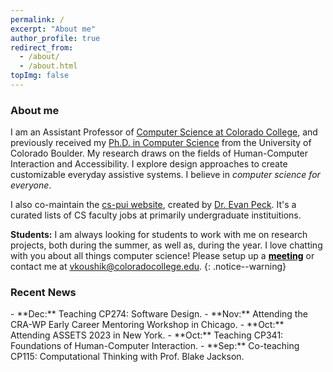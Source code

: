 ```yaml
---
permalink: /
excerpt: "About me"
author_profile: true
redirect_from: 
  - /about/
  - /about.html
topImg: false
---
```


### About me

I am an Assistant Professor of [Computer Science at Colorado College](https://www.coloradocollege.edu/academics/curriculum/catalog/departmental/computer-science/index.html), and previously received my [Ph.D. in Computer Science](https://www.colorado.edu/cs/) from the University of Colorado Boulder. My research draws on the fields of Human-Computer Interaction and Accessibility. I explore design approaches to create customizable everyday assistive systems. I believe in _computer science for everyone_. 

I also co-maintain the [cs-pui website](https://cs-pui.github.io/), created by [Dr. Evan Peck](https://evanpeck.github.io/). It's a curated lists of CS faculty jobs at primarily undergraduate instituitions.

**Students:** I am always looking for students to work with me on research projects, both during the summer, as well as, during the year. I love chatting with you about all things computer science! Please setup up a <a href="https://calendly.com/vkoushik/20min" style="color:black">**meeting**</a> or contact me at vkoushik@coloradocollege.edu.
{: .notice--warning} 

### Recent News

<div markdown="1">
- **Dec:** Teaching CP274: Software Design.
- **Nov:** Attending the CRA-WP Early Career Mentoring Workshop in Chicago. 
- **Oct:** Attending ASSETS 2023 in New York.
- **Oct:** Teaching CP341: Foundations of Human-Computer Interaction. 
- **Sep:** Co-teaching CP115: Computational Thinking with Prof. Blake Jackson. 

</div>

